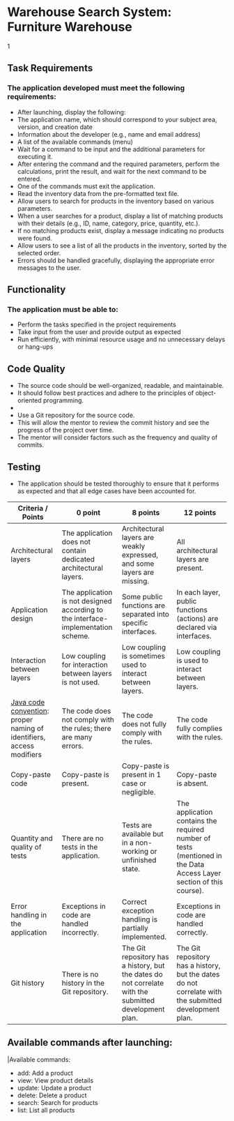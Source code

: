 #  Warehouse Search System: Furniture Warehouse
1

## Task Requirements
### The application developed must meet the following requirements:

- After launching, display the following:
- The application name, which should correspond to your subject area, version, and creation date
- Information about the developer (e.g., name and email address)
- A list of the available commands (menu)
- Wait for a command to be input and the additional parameters for executing it.
- After entering the command and the required parameters, perform the calculations, print the result, and wait for the next command to be entered.
- One of the commands must exit the application.
- Read the inventory data from the pre-formatted text file.
- Allow users to search for products in the inventory based on various parameters.
- When a user searches for a product, display a list of matching products with their details (e.g., ID, name, category, price, quantity, etc.).
- If no matching products exist, display a message indicating no products were found.
- Allow users to see a list of all the products in the inventory, sorted by the selected order.
- Errors should be handled gracefully, displaying the appropriate error messages to the user.

## Functionality
### The application must be able to:

- Perform the tasks specified in the project requirements
- Take input from the user and provide output as expected
- Run efficiently, with minimal resource usage and no unnecessary delays or hang-ups

##  Code Quality
- The source code should be well-organized, readable, and maintainable. 
- It should follow best practices and adhere to the principles of object-oriented programming.
- 
- Use a Git repository for the source code. 
- This will allow the mentor to review the commit history and see the progress of the project over time. 
- The mentor will consider factors such as the frequency and quality of commits.

##  Testing
- The application should be tested thoroughly to ensure that it performs as expected and that all edge cases have been accounted for.


| Criteria / Points                                                                                                                          | 0 point                                                                           | 8 points	                                                                                             | 12 points                                                                                                          |
|--------------------------------------------------------------------------------------------------------------------------------------------|-----------------------------------------------------------------------------------|-------------------------------------------------------------------------------------------------------|--------------------------------------------------------------------------------------------------------------------|
| Architectural layers	                                                                                                                      | The application does not contain dedicated architectural layers.                  | Architectural layers are weakly expressed, and some layers are missing.                               | All architectural layers are present.                                                                              |  
| Application design                                                                                                                         | The application is not designed according to the interface-implementation scheme. | Some public functions are separated into specific interfaces.                                         | In each layer, public functions (actions) are declared via interfaces.                                             |
| Interaction between layers                                                                                                                 | Low coupling for interaction between layers is not used.                          | Low coupling is sometimes used to interact between layers.                                            | Low coupling is used to interact between layers.                                                                   |
| [Java code convention](https://www.oracle.com/technetwork/java/codeconventions-150003.pdf): proper naming of identifiers, access modifiers | The code does not comply with the rules; there are many errors.                   | The code does not fully comply with the rules.                                                        | The code fully complies with the rules.                                                                            |
| Copy-paste code                                                                                                                            | Copy-paste is present.                                                            | Copy-paste is present in 1 case or negligible.                                                        | Copy-paste is absent.                                                                                              |
| Quantity and quality of tests                                                                                                              | There are no tests in the application.                                            | Tests are available but in a non-working or unfinished state.                                         | The application contains the required number of tests (mentioned in the Data Access Layer section of this course). |
| Error handling in the application                                                                                                          | Exceptions in code are handled incorrectly.                                       | Correct exception handling is partially implemented.                                                  | Exceptions in code are handled correctly.                                                                          |
| Git history                                                                                                                                | There is no history in the Git repository.                                        | The Git repository has a history, but the dates do not correlate with the submitted development plan. | The Git repository has a history, but the dates do not correlate with the submitted development plan.              |


## Available commands after launching:

|Available commands:
 - add: Add a product
 - view: View product details
 - update: Update a product
 - delete: Delete a product
 - search: Search for products
 - list: List all products
           
